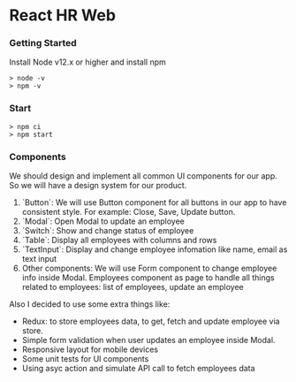 # React HR Web

### Getting Started

Install Node v12.x or higher and install npm

```
> node -v
> npm -v
```

### Start

```
> npm ci
> npm start
```

### Components

We should design and implement all common UI components for our app. So we will have a design system for our product.

<ol>
  <li>`Button`: We will use Button component for all buttons in our app to have consistent style. For example: Close, Save, Update button.
</li>
  <li>`Modal`: Open Modal to update an employee</li>
  <li>`Switch`: Show and change status of employee</li>
  <li>`Table`: Display all employees with columns and rows</li>
  <li>`TextInput`: Display and change employee infomation like name, email as text input </li>
  <li>Other components: We will use Form component to change employee info inside Modal. Employees component as page to handle all things related to employees: list of employees, update an employee </li>
</ol>

Also I decided to use some extra things like:

- Redux: to store employees data, to get, fetch and update employee via store.
- Simple form validation when user updates an employee inside Modal.
- Responsive layout for mobile devices
- Some unit tests for UI components
- Using asyc action and simulate API call to fetch employees data
